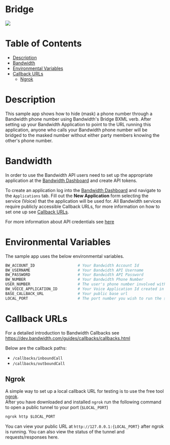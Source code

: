 # Bridge
<a href="http://dev.bandwidth.com"><img src="https://s3.amazonaws.com/bwdemos/BW-VMP.png"/></a>
</div>

# Table of Contents

<!-- TOC -->

- [Description](#description)
- [Bandwidth](#bandwidth)
- [Environmental Variables](#environmental-variables)
- [Callback URLs](#callback-urls)
    - [Ngrok](#ngrok)

<!-- /TOC -->

# Description
This sample app shows how to hide (mask) a phone number through a Bandwidth phone number using Bandwidth's Bridge BXML verb. After setting up your Bandwidth Application to point to the URL running this application, anyone who calls your Bandwidth phone number will be bridged to the masked number without either party members knowing the other's phone number.

# Bandwidth
In order to use the Bandwidth API users need to set up the appropriate application at the [Bandwidth Dashboard](https://dashboard.bandwidth.com/) and create API tokens.

To create an application log into the [Bandwidth Dashboard](https://dashboard.bandwidth.com/) and navigate to the `Applications` tab.  Fill out the **New Application** form selecting the service (Voice) that the application will be used for.  All Bandwidth services require publicly accessible Callback URLs, for more information on how to set one up see [Callback URLs](#callback-urls).

For more information about API credentials see [here](https://dev.bandwidth.com/guides/accountCredentials.html#top)

# Environmental Variables
The sample app uses the below environmental variables.
```sh
BW_ACCOUNT_ID                   # Your Bandwidth Account Id
BW_USERNAME                     # Your Bandwidth API Username
BW_PASSWORD                     # Your Bandwidth API Password
BW_NUMBER                       # Your Bandwidth Phone Number
USER_NUMBER                     # The user's phone number involved with this application
BW_VOICE_APPLICATION_ID         # Your Voice Application Id created in the dashboard
BASE_CALLBACK_URL               # Your public base url
LOCAL_PORT                      # The port number you wish to run the sample on
```

# Callback URLs

For a detailed introduction to Bandwidth Callbacks see https://dev.bandwidth.com/guides/callbacks/callbacks.html

Below are the callback paths:
* `/callbacks/inboundCall`
* `/callbacks/outboundCall`

## Ngrok

A simple way to set up a local callback URL for testing is to use the free tool [ngrok](https://ngrok.com/).  
After you have downloaded and installed `ngrok` run the following command to open a public tunnel to your port (`$LOCAL_PORT`)
```cmd
ngrok http $LOCAL_PORT
```
You can view your public URL at `http://127.0.0.1:{LOCAL_PORT}` after ngrok is running.  You can also view the status of the tunnel and requests/responses here.
